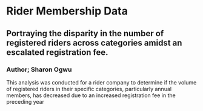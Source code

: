# Rider Membership Data
##  Portraying the disparity in the number of registered riders across categories amidst an escalated registration fee.
### Author; Sharon Ogwu
This analysis was conducted for a rider company to determine if the volume of registered riders in their specific categories, particularly annual members, has decreased due to an increased registration fee in the preceding year
